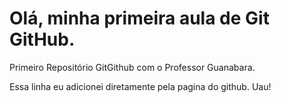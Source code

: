 # Olá, minha primeira aula de Git GitHub. 
 Primeiro Repositório GitGithub com o Professor Guanabara.
 
Essa linha eu adicionei diretamente pela pagina do github. Uau!
